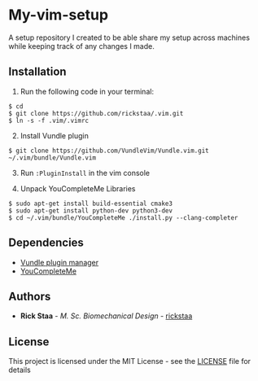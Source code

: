 # My-vim-setup
A setup repository I created to be able share my setup across machines while keeping track of any changes I made.

## Installation
1. Run the following code in your terminal:

```
$ cd
$ git clone https://github.com/rickstaa/.vim.git
$ ln -s -f .vim/.vimrc
```
2. Install Vundle plugin
```
$ git clone https://github.com/VundleVim/Vundle.vim.git ~/.vim/bundle/Vundle.vim
```

3. Run `:PluginInstall` in the vim console

4. Unpack YouCompleteMe Libraries
```
$ sudo apt-get install build-essential cmake3
$ sudo apt-get install python-dev python3-dev
$ cd ~/.vim/bundle/YouCompleteMe ./install.py --clang-completer
```

## Dependencies
* [Vundle plugin manager](https://github.com/VundleVim/Vundle.vim)
* [YouCompleteMe](https://github.com/Valloric/YouCompleteMe)

## Authors
* **Rick Staa** - *M. Sc. Biomechanical Design* - [rickstaa](https://github.com/rickstaa)

## License

This project is licensed under the MIT License - see the [LICENSE](LICENSE) file for details
